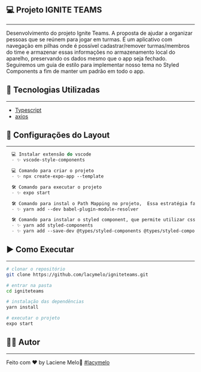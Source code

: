 <!-- <h1 align="center">
    <img alt="logo-hambre" title="Hambre Loja" src="src/assets/logo-hambre-readme.png" width="220px" />
</h1> -->


## 💻 Projeto IGNITE TEAMS

---

Desenvolvimento do projeto Ignite Teams. A proposta de ajudar a organizar pessoas que se reúnem para jogar em turmas. É um aplicativo com navegação em pilhas onde é possível cadastrar/remover turmas/membros do time e armazenar essas informações no armazenamento local do aparelho, preservando os dados mesmo que o app seja fechado. Seguiremos um guia de estilo para implementar nosso tema no Styled Components a fim de manter um padrão em todo o app.

## :rocket: Tecnologias Utilizadas
---

-  [Typescript](https://www.typescriptlang.org/)
-  [axios](https://github.com/axios/axios)

## 🔖 Configurações do Layout

---
```cl
  💻 Instalar extensão do vscode
  - ✨ vscode-style-components

  💻 Comando para criar o projeto
  - ✨ npx create-expo-app --template

  🛠️ Comando para executar o projeto
  - ✨ expo start

  🛠️ Comando para instal o Path Mapping no projeto,  Essa estratégia facilita bastante a importação dos arquivos no código ao trabalharmos com o @ em vez de vários ../
  - ✨ yarn add --dev babel-plugin-module-resolver

  🛠️ Comando para instalar o styled component, que permite utilizar css no javascript
  - ✨ yarn add styled-components
  - ✨ yarn add --save-dev @types/styled-components @types/styled-components-react-native

```
## :arrow_forward: Como Executar

---

```bash
# clonar o repositório
git clone https://github.com/lacymelo/igniteteams.git

# entrar na pasta
cd igniteteams

# instalação das dependências
yarn install

# executar o projeto
expo start
```
## :man_student: Autor
---

Feito com ♥ by Laciene Melo:wave: [#lacymelo](https://github.com/lacymelo)

